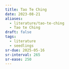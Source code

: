 ```yaml
---
title: Tao Te Ching
date: 2023-08-21
aliases:
  - literature/tao-te-ching
  - Tao te Ching
draft: false
tags:
  - literature
  - seedlings
sr-due: 2025-05-16
sr-interval: 265
sr-ease: 250
---
```

